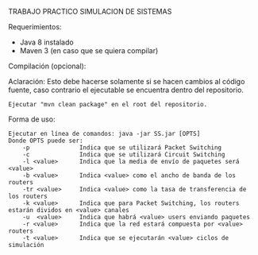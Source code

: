 TRABAJO PRACTICO SIMULACION DE SISTEMAS


Requerimientos:

- Java 8 instalado
- Maven 3 (en caso que se quiera compilar)

Compilación (opcional):

Aclaración: Esto debe hacerse solamente si se hacen cambios al código fuente, caso contrario el ejecutable se encuentra dentro del repositorio.

	Ejecutar "mvn clean package" en el root del repositorio.

Forma de uso:

	Ejecutar en línea de comandos: java -jar SS.jar [OPTS]
	Donde OPTS puede ser:
		-p				Indica que se utilizará Packet Switching
		-c				Indica que se utilizará Circuit Switching
		-l <value>		Indica que la media de envío de paquetes será <value>
		-b <value>		Indica <value> como el ancho de banda de los routers
		-tr <value>		Indica <value> como la tasa de transferencia de los routers
		-k <value>		Indica que para Packet Switching, los routers estarán dividos en <value> canales
		-u	<value>		Indica que habrá <value> users enviando paquetes
		-r <value>		Indica que la red estará compuesta por <value> routers
		-t <value>		Indica que se ejecutarán <value> ciclos de simulación
